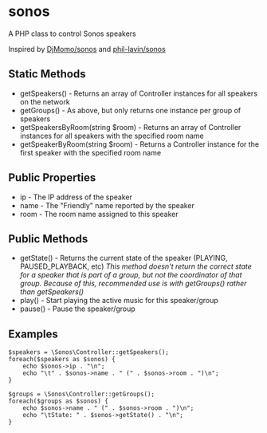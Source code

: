 sonos
=====

A PHP class to control Sonos speakers

Inspired by [DjMomo/sonos](https://github.com/DjMomo/sonos) and [phil-lavin/sonos](https://github.com/phil-lavin/sonos)


Static Methods
--------------
* getSpeakers() - Returns an array of Controller instances for all speakers on the network
* getGroups() - As above, but only returns one instance per group of speakers
* getSpeakersByRoom(string $room) - Returns an array of Controller instances for all speakers with the specified room name
* getSpeakerByRoom(string $room) - Returns a Controller instance for the first speaker with the specified room name


Public Properties
-----------------
* ip - The IP address of the speaker
* name - The "Friendly" name reported by the speaker
* room - The room name assigned to this speaker


Public Methods
--------------
* getState() - Returns the current state of the speaker (PLAYING, PAUSED_PLAYBACK, etc)
_This method doesn't return the correct state for a speaker that is part of a group, but not the coordinator of that group._
_Because of this, recommended use is with getGroups() rather than getSpeakers()_
* play() - Start playing the active music for this speaker/group
* pause() - Pause the speaker/group


Examples
--------

```
$speakers = \Sonos\Controller::getSpeakers();
foreach($speakers as $sonos) {
	echo $sonos->ip . "\n";
	echo "\t" . $sonos->name . " (" . $sonos->room . ")\n";
}
```

```
$groups = \Sonos\Controller::getGroups();
foreach($groups as $sonos) {
	echo $sonos->name . " (" . $sonos->room . ")\n";
	echo "\tState: " . $sonos->getState() . "\n";
}
```
